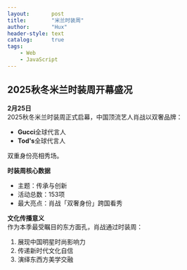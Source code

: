 ```yaml
---
layout:       post
title:        "米兰时装周"
author:       "Hux"
header-style: text
catalog:      true
tags:
    - Web
    - JavaScript
---
```

## 2025秋冬米兰时装周开幕盛况

**2月25日**  
2025秋冬米兰时装周正式启幕，中国顶流艺人肖战以双奢品牌：
- **Gucci**全球代言人
- **Tod's**全球代言人
 
双重身份亮相秀场。

**时装周核心数据**  
- 主题：传承与创新
- 活动总数：153项
- 最大亮点：肖战「双奢身份」跨国看秀

**文化传播意义**  
作为本季最受瞩目的东方面孔，肖战通过时装周：
1. 展现中国明星时尚影响力
2. 传递新时代文化自信
3. 演绎东西方美学交融
